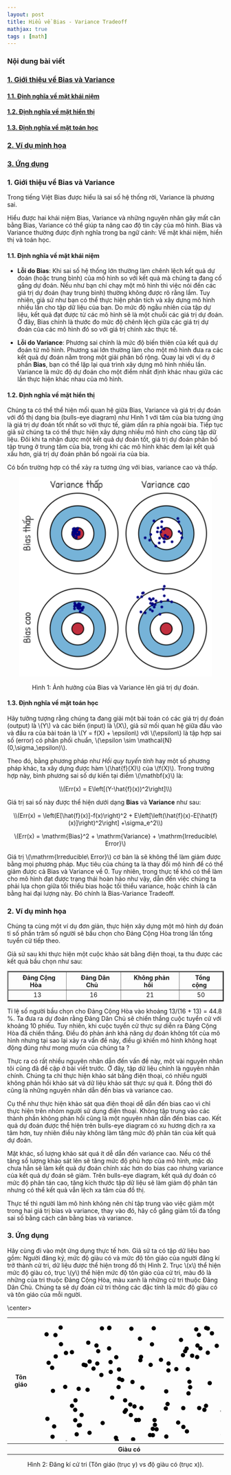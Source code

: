 ```yaml
---
layout: post
title: Hiểu về Bias - Variance Tradeoff
mathjax: true
tags : [math]
---
```


### Nội dung bài viết
<!-- TOC -->
### <a href="#-gioi-thieu-ve-bias-variance"> 1. Giới thiệu về Bias và Variance</a> 
#### <a href="#-dinh-nghia-ve-khai-niem"> 1.1. Định nghĩa về mặt khái niệm</a>
#### <a href="#-dinh-nghia-ve-hien-thi"> 1.2. Định nghĩa về mặt hiển thị</a>
#### <a href="#-dinh-nghia-ve-toan-hoc"> 1.3. Định nghĩa về mặt toán học</a>
### <a href="#-vi-du-minh-hoa"> 2. Ví dụ minh họa</a>
### <a href="#-ung-dung"> 3. Ứng dụng</a> 
<!-- End TOC -->

<a name="-gioi-thieu-ve-bias-variance"></a>

### 1. Giới thiệu về Bias và Variance

Trong tiếng Việt Bias được hiểu là sai số hệ thống rời, Variance là phương sai.

Hiểu được hai khái niệm Bias, Variance và những nguyên nhân gây mất cân bằng Bias, Variance có thể giúp ta nâng cao độ tin cậy của mô 
hình. Bias và Variance thường được định nghĩa trong ba ngữ cảnh: Về mặt khái niệm, hiển thị và toán học.

<a name="-dinh-nghia-ve-khai-niem"></a>

#### 1.1. Định nghĩa về mặt khái niệm

  * __Lỗi do Bias__: Khi sai số hệ thống lớn thường làm chênh lệch kết quả dự đoán (hoặc trung bình) của mô hình so với kết quả mà chúng ta đang cố gắng dự đoán. Nếu như bạn chỉ chạy một mô hình thì việc nói đến các giá trị dự đoán (hay trung bình) thường không được rõ rằng lắm. Tuy nhiên, giả sử như bạn có thể thực hiện phân tích và xây dựng mô hình nhiều lần cho tập dữ liệu của bạn. Do mức độ ngẫu nhiên của  tập dự liệu, kết quả đạt được từ các mô hình sẽ là một chuỗi các giá trị dự đoán. Ở đây, Bias chính là thước đo mức độ chênh lệch giữa các giá trị dự đoán của các mô hình đó so với giá trị chính xác thực tế.
  
  * __Lỗi do Variance__: Phương sai chính là mức độ biến thiên của kết quả dự đoán từ mô hình. Phương sai lớn thường làm cho một mô hình đưa ra các kết quả dự đoán nằm trong một giải phân bố rộng. Quay lại với ví dụ ở phần __Bias__, bạn có thể lặp lại quá trình xây dựng mô hình nhiều lần. Variance là mức độ dự đoán cho một điểm nhất định khác nhau giữa các lần thực hiện khác nhau của mô hình.

<a name="-dinh-nghia-ve-hien-thi"></a>

#### 1.2. Định nghĩa về mặt hiển thị

Chúng ta có thể thể hiện mối quan hệ giữa Bias, Variance và giá trị dự đoán với đồ thị dạng bia (bulls-eye diagram) như Hình 1 với tâm của bia tương ứng là giá trị dự đoán tốt nhất so với thực tế, giảm dần ra phía ngoài bia. Tiếp tục giả sử chúng ta có thể thực hiện xây dựng nhiều mô hình cho cùng tập dữ liệu. Đôi khi ta nhận được một kết quả dự đoán tốt, giá trị dự đoán phân bố tập trung ở trung tâm của bia, trong khi các mô hình khác đem lại kết quả xấu hơn, giá trị dự đoán phân bố ngoài rìa của bia.

Có bốn trường hợp có thể xảy ra tương ứng với bias, variance cao và thấp.

<center><img src="/img/bias_variance/bulls-eye.png" alt="img" style="width: 450px;"/></center>
<center><p>Hình 1: Ảnh hưởng của Bias và Variance lên giá trị dự đoán.</p></center>

<!-- <div style="text-align:center" markdown="1"> -->
<!--   <img src="/img/bias_variance/bulls-eye.png" alt="img" style="width: 450px;"/> -->
<!--   <div class="caption"> -->
<!--     Hình 1: Ảnh hưởng của Bias và Variance lên giá trị dự đoán. -->
<!--  </div> -->
<!-- </div> -->

<a name="-dinh-nghia-ve-toan-hoc"></a>

#### 1.3. Định nghĩa về mặt toán học

Hãy tưởng tượng rằng chúng ta đang giải một bài toán có các giá trị dự đoán (output) là \\(Y\\) và các biến (input) là \\(X\\), giả sử mối quan hệ giữa đầu vào và đầu ra của bài toán là \\(Y = f(X) + \epsilon\\) với \\(\epsilon\\) là tập hợp sai số (error) có phân phối chuẩn, \\(\epsilon \sim \mathcal{N}(0,\sigma_\epsilon)\\).

Theo đó, bằng phương pháp như _Hồi quy tuyến tính_ hay một số phương pháp khác, ta xây dựng được hàm \\(\hat{f}(X)\\) của \\(f(X)\\). Trong trường hợp này, bình phương sai số dự kiến tại điểm \\(\mathbf{x}\\) là:

<div style="text-align:center" markdown="1">
\\(Err(x) = E\left[(Y-\hat{f}(x))^2\right]\\)
</div>

Giá trị sai số này được thể hiện dưới dạng __Bias__ và __Variance__ như sau:

<div style="text-align:center" markdown="1">
\\(Err(x) = \left(E[\hat{f}(x)]-f(x)\right)^2 + E\left[\left(\hat{f}(x)-E[\hat{f}(x)]\right)^2\right] +\sigma_e^2\\)

\\(Err(x) = \mathrm{Bias}^2 + \mathrm{Variance} + \mathrm{Irreducible\ Error}\\)
</div>

Giá trị \\(\mathrm{Irreducible\ Error}\\) cơ bản là sẽ không thể làm giảm được bằng mọi phương pháp. Mục tiêu của chúng ta là thay đổi mô hình để có thể giảm được cả Bias và Variance về 0. Tuy nhiên, trong thực tế khó có thể làm cho mô hình đạt được trạng thái hoàn hảo như vậy, dẫn đến việc chúng ta phải lựa chọn giữa tối thiểu bias hoặc tối thiểu variance, hoặc chính là cân bằng hai đại lượng này. Đó chính là Bias-Variance Tradeoff.

<a name="-vi-du-minh-hoa">

### 2. Ví dụ minh họa

Chúng ta cùng một ví dụ đơn giản, thực hiện xây dựng một mô hình dự đoán tỉ số phần trăm số người sẽ bầu chọn cho Đảng Cộng Hòa trong lần tổng tuyển cử tiếp theo.

Giả sử sau khi thực hiện một cuộc khảo sát bằng điện thoại, ta thu được các kết quả bầu chọn như sau:

<div style="text-align:center">
<table align="center" border="2">
<thead>
<tr>
<th>&nbsp;&nbsp;Đảng Cộng Hòa&nbsp;&nbsp;</th>
<th>&nbsp;&nbsp;Đảng Dân Chủ&nbsp;&nbsp;</th>
<th>&nbsp;&nbsp;Không phản hồi&nbsp;&nbsp;</th>
<th>&nbsp;&nbsp;Tổng cộng&nbsp;&nbsp;</th>
</tr>
</thead>
<tbody>
<tr>
<td>13</td>
<td>16</td>
<td>21</td>
<td>50</td>
</tr>
</tbody>
</table>
</div>

Tỉ lệ số người bầu chọn cho Đảng Cộng Hòa vào khoảng 13/(16 + 13) = 44.8 %. Ta đưa ra dự đoán rằng Đảng Dân Chủ sẽ chiến thắng cuộc tuyển cử với khoảng 10 phiếu. Tuy nhiên, khi cuộc tuyển cử thực sự diễn ra Đảng Cộng Hòa đã chiến thắng. Điều đó phản ánh khả năng dự đoán không tốt của mô hình nhưng tại sao lại xảy ra vấn đề này, điều gì khiến mô hình không hoạt động đúng như mong muốn của chúng ta ?

Thực ra có rất nhiều nguyên nhân dẫn đến vấn đề này, một vài nguyên nhân tôi cũng đã đề cập ở bài viết trước. Ở đây, tập dữ liệu chính là nguyên nhân chính. Chúng ta chỉ thực hiện khảo sát bằng điện thoại, có nhiều người không phản hồi khảo sát và dữ liệu khảo sát thực sự quá ít. Đồng thời đó cũng là những nguyên nhân dẫn đến bias và variance cao.

Cụ thể như thực hiện khảo sát qua điện thoại dễ dẫn đến bias cao vì chỉ thực hiện trên nhóm người sử dụng điện thoại. Không tập trung vào các thành phần không phản hồi cũng là một nguyên nhân dẫn đến bias cao. Kết quả dự đoán được thể hiện trên bulls-eye diagram có xu hương dịch ra xa tâm hơn, tuy nhiên điều này không làm tăng mức độ phân tán của kết quả dự đoán.

Mặt khác, số lượng khảo sát quá ít dễ dẫn đến variance cao. Nếu có thể tăng số lượng khảo sát lên sẽ tăng mức độ phù hợp của mô hình, mặc dù chưa hẳn sẽ làm kết quả dự đoán chính xác hơn do bias cao nhưng variance của kết quả dự đoán sẽ giảm. Trên bulls-eye diagram, kết quả dự đoán có mức độ phân tán cao, tăng kích thước tập dữ liệu sẽ làm giảm độ phân tán nhưng có thể kết quả vẫn lệch xa tâm của đồ thị.

Thực tế thì người làm mô hình không nên chỉ tập trung vào việc giảm một trong hai giá trị bias và variance, thay vào đó, hãy cố gắng giảm tối đa tổng sai số bằng cách cân bằng bias và variance.

<a name="-ung-dung">

### 3. Ứng dụng

Hãy cùng đi vào một ứng dụng thực tế hơn. Giả sử ta có tập dữ liệu bao gồm: Người đăng ký, mức độ giàu có và mức độ tôn giáo của người đăng kí trở thành cử tri, dữ liệu được thể hiện trong đồ thị Hình 2. Trục \\(x\\) thể hiện mức độ giàu có, trục \\(y\\) thể hiện mức độ tôn giáo của cử tri, màu đỏ là những của tri thuộc Đảng Cộng Hòa, màu xanh là những cử tri thuộc Đảng Dân Chủ. Chúng ta sẽ dự đoán cử tri thông các đặc tính là mức độ giàu có và tôn giáo của mỗi người.

<div class="content-node image"><div class="image-content">    
    <table class="snug" align="center">
        <tbody>
        	<tr>
        		<th class="r90">Tôn giáo</th>
        		<td>
        			<div id="chart_rawdata_knn" class="knn_chart">
        				<svg width="600" height="400" class="RdBu">
        					<circle r="5" class="q0-9" transform="translate(492.1939697265625,199.24085998535156)"></circle>
        					<circle r="5" class="q0-9" transform="translate(41.277313232421875,38.01535415649414)"></circle>
        					<circle r="5" class="q8-9" transform="translate(463.0407409667969,236.74703979492188)"></circle>
        					<circle r="5" class="q8-9" transform="translate(338.7109375,207.85240173339844)"></circle>
        					<circle r="5" class="q8-9" transform="translate(61.01599884033203,331.3340148925781)"></circle>
        					<circle r="5" class="q8-9" transform="translate(63.94195556640625,158.50253295898438)"></circle>
        					<circle r="5" class="q8-9" transform="translate(184.0235137939453,283.739013671875)"></circle>
        					<circle r="5" class="q8-9" transform="translate(199.14537048339844,327.7568359375)"></circle>
        					<circle r="5" class="q8-9" transform="translate(496.7530517578125,374.82012939453125)"></circle>
        					<circle r="5" class="q0-9" transform="translate(479.40472412109375,251.28416442871094)"></circle>
        					<circle r="5" class="q8-9" transform="translate(46.534584045410156,371.33074951171875)"></circle>
        					<circle r="5" class="q0-9" transform="translate(53.27717208862305,20.52057647705078)"></circle>
        					<circle r="5" class="q0-9" transform="translate(235.30166625976562,235.4990692138672)"></circle>
        					<circle r="5" class="q0-9" transform="translate(117.60407257080078,55.628902435302734)"></circle>
        					<circle r="5" class="q0-9" transform="translate(392.0682373046875,21.42414093017578)"></circle>
        					<circle r="5" class="q8-9" transform="translate(90.65819549560547,268.73529052734375)"></circle>
        					<circle r="5" class="q0-9" transform="translate(403.6700134277344,304.0859069824219)"></circle>
        					<circle r="5" class="q8-9" transform="translate(34.500770568847656,274.3841247558594)"></circle>
        					<circle r="5" class="q8-9" transform="translate(87.38031005859375,354.0915832519531)"></circle>
        					<circle r="5" class="q0-9" transform="translate(544.7617797851562,93.47618865966797)"></circle>
        					<circle r="5" class="q0-9" transform="translate(182.7562713623047,89.41451263427734)"></circle>
        					<circle r="5" class="q8-9" transform="translate(483.5508728027344,298.5349426269531)"></circle>
        					<circle r="5" class="q0-9" transform="translate(453.55120849609375,24.839033126831055)"></circle>
        					<circle r="5" class="q8-9" transform="translate(326.82147216796875,241.4149169921875)"></circle>
        					<circle r="5" class="q8-9" transform="translate(229.1647491455078,235.63323974609375)"></circle>
        					<circle r="5" class="q0-9" transform="translate(343.154541015625,75.55409240722656)"></circle>
        					<circle r="5" class="q0-9" transform="translate(79.63373565673828,77.7381362915039)"></circle>
        					<circle r="5" class="q8-9" transform="translate(299.98248291015625,365.9923095703125)"></circle>
        					<circle r="5" class="q0-9" transform="translate(371.7185363769531,62.3734130859375)"></circle>
        					<circle r="5" class="q0-9" transform="translate(542.741943359375,106.87908935546875)"></circle>
        					<circle r="5" class="q8-9" transform="translate(63.34486389160156,342.9246826171875)"></circle>
        					<circle r="5" class="q0-9" transform="translate(203.39825439453125,189.7144317626953)"></circle>
        					<circle r="5" class="q8-9" transform="translate(241.31497192382812,207.5205841064453)"></circle>
        					<circle r="5" class="q8-9" transform="translate(222.06427001953125,280.3869934082031)"></circle>
        					<circle r="5" class="q8-9" transform="translate(299.4081726074219,368.1298828125)"></circle>
        					<circle r="5" class="q8-9" transform="translate(299.2140197753906,274.07659912109375)"></circle>
        					<circle r="5" class="q0-9" transform="translate(490.3083190917969,81.23583984375)"></circle>
        					<circle r="5" class="q8-9" transform="translate(430.3426513671875,214.74851989746094)"></circle>
        					<circle r="5" class="q8-9" transform="translate(349.3872375488281,117.28694152832031)"></circle>
        					<circle r="5" class="q8-9" transform="translate(175.8174285888672,353.39892578125)"></circle>
        					<circle r="5" class="q0-9" transform="translate(570.575927734375,35.584983825683594)"></circle>
        					<circle r="5" class="q0-9" transform="translate(533.6995239257812,280.29742431640625)"></circle>
        					<circle r="5" class="q0-9" transform="translate(460.73095703125,128.9247589111328)"></circle>
        					<circle r="5" class="q8-9" transform="translate(98.0711441040039,247.55484008789062)"></circle>
        					<circle r="5" class="q8-9" transform="translate(286.7738952636719,95.5040512084961)"></circle>
        					<circle r="5" class="q0-9" transform="translate(41.88449478149414,87.62808227539062)"></circle>
        					<circle r="5" class="q8-9" transform="translate(463.1479797363281,174.11895751953125)"></circle>
        					<circle r="5" class="q8-9" transform="translate(445.68035888671875,323.7693176269531)"></circle>
        					<circle r="5" class="q8-9" transform="translate(460.5453186035156,233.65042114257812)"></circle>
        					<circle r="5" class="q0-9" transform="translate(138.59002685546875,104.2143783569336)"></circle>
        					<circle r="5" class="q0-9" transform="translate(238.8720245361328,96.55712127685547)"></circle>
        					<circle r="5" class="q0-9" transform="translate(546.7451171875,44.48590087890625)"></circle>
        					<circle r="5" class="q0-9" transform="translate(188.1507568359375,158.98707580566406)"></circle>
        					<circle r="5" class="q0-9" transform="translate(465.7481384277344,173.49327087402344)"></circle>
        					<circle r="5" class="q0-9" transform="translate(528.0020751953125,172.5897979736328)"></circle>
        					<circle r="5" class="q0-9" transform="translate(457.9385070800781,139.91033935546875)"></circle>
        					<circle r="5" class="q8-9" transform="translate(354.7146301269531,159.19662475585938)"></circle>
        					<circle r="5" class="q8-9" transform="translate(391.6455383300781,202.49876403808594)"></circle>
        					<circle r="5" class="q8-9" transform="translate(443.2760009765625,373.2785949707031)"></circle>
        					<circle r="5" class="q8-9" transform="translate(87.19535827636719,211.9920654296875)"></circle>
        					<circle r="5" class="q8-9" transform="translate(302.1697082519531,198.36839294433594)"></circle>
        					<circle r="5" class="q8-9" transform="translate(217.9697265625,23.31383514404297)"></circle>
        					<circle r="5" class="q0-9" transform="translate(395.8767395019531,22.722166061401367)"></circle>
        					<circle r="5" class="q8-9" transform="translate(471.37933349609375,221.81716918945312)"></circle>
        					<circle r="5" class="q0-9" transform="translate(456.6429138183594,150.89186096191406)"></circle>
        					<circle r="5" class="q8-9" transform="translate(281.1766052246094,363.0153503417969)"></circle>
        					<circle r="5" class="q0-9" transform="translate(129.83004760742188,115.98701477050781)"></circle>
        					<circle r="5" class="q8-9" transform="translate(248.09552001953125,310.2545471191406)"></circle>
        					<circle r="5" class="q8-9" transform="translate(267.7306213378906,256.0012512207031)"></circle>
        					<circle r="5" class="q8-9" transform="translate(503.8079528808594,307.702880859375)"></circle>
        					<circle r="5" class="q0-9" transform="translate(359.4011535644531,85.88597869873047)"></circle>
        					<circle r="5" class="q8-9" transform="translate(66.51846313476562,288.3641052246094)"></circle>
        					<circle r="5" class="q0-9" transform="translate(505.07562255859375,187.4217987060547)"></circle>
        					<circle r="5" class="q8-9" transform="translate(25.364213943481445,102.55750274658203)"></circle>
        					<circle r="5" class="q8-9" transform="translate(526.5156860351562,320.646240234375)"></circle>
        					<circle r="5" class="q0-9" transform="translate(169.91429138183594,123.78865051269531)"></circle>
        					<circle r="5" class="q0-9" transform="translate(333.4569091796875,49.331241607666016)"></circle>
        					<circle r="5" class="q0-9" transform="translate(106.98843383789062,107.00733947753906)"></circle>
        					<circle r="5" class="q8-9" transform="translate(468.4338684082031,264.2528381347656)"></circle>
        					<circle r="5" class="q8-9" transform="translate(102.01782989501953,223.71153259277344)"></circle>
        					<circle r="5" class="q8-9" transform="translate(484.446044921875,240.8489227294922)"></circle>
        					<circle r="5" class="q8-9" transform="translate(87.84510040283203,189.85060119628906)"></circle>
        					<circle r="5" class="q8-9" transform="translate(496.26214599609375,312.71136474609375)"></circle>
        					<circle r="5" class="q8-9" transform="translate(400.3122253417969,149.65794372558594)"></circle>
        					<circle r="5" class="q0-9" transform="translate(115.96427154541016,165.25311279296875)"></circle>
        					<circle r="5" class="q8-9" transform="translate(35.45072937011719,167.74996948242188)"></circle>
        					<circle r="5" class="q8-9" transform="translate(262.7864990234375,107.24049377441406)"></circle>
        					<circle r="5" class="q0-9" transform="translate(148.0567626953125,130.81072998046875)"></circle>
        					<circle r="5" class="q0-9" transform="translate(483.81048583984375,255.5757598876953)"></circle>
        					<circle r="5" class="q0-9" transform="translate(528.1555786132812,70.51458740234375)"></circle>
        					<circle r="5" class="q8-9" transform="translate(237.88682556152344,46.45689010620117)"></circle>
        					<circle r="5" class="q8-9" transform="translate(396.8204650878906,372.3489685058594)"></circle>
        					<circle r="5" class="q0-9" transform="translate(22.547168731689453,232.76669311523438)"></circle>
        					<circle r="5" class="q0-9" transform="translate(555.05615234375,125.5079116821289)"></circle>
        					<circle r="5" class="q0-9" transform="translate(570.7529907226562,62.965824127197266)"></circle>
        					<circle r="5" class="q0-9" transform="translate(556.2977905273438,351.1795349121094)"></circle>
        					<circle r="5" class="q8-9" transform="translate(220.56419372558594,147.11245727539062)"></circle>
        					<circle r="5" class="q0-9" transform="translate(475.1058044433594,86.54938507080078)"></circle>
        					<circle r="5" class="q8-9" transform="translate(293.83984375,373.2276306152344)"></circle>
        					<circle r="5" class="q8-9" transform="translate(338.9353332519531,251.5997772216797)"></circle>
        					<circle r="5" class="q8-9" transform="translate(276.5592041015625,257.11260986328125)"></circle>
        					<circle r="5" class="q8-9" transform="translate(389.1197204589844,288.9963073730469)"></circle>
        					<circle r="5" class="q8-9" transform="translate(149.27972412109375,303.0163269042969)"></circle>
        					<circle r="5" class="q8-9" transform="translate(559.0577392578125,364.5559997558594)"></circle>
        					<circle r="5" class="q8-9" transform="translate(331.72119140625,296.37628173828125)"></circle>
        					<circle r="5" class="q0-9" transform="translate(95.77204895019531,247.94696044921875)"></circle>
        					<circle r="5" class="q8-9" transform="translate(41.61444091796875,372.7494812011719)"></circle>
        					<circle r="5" class="q0-9" transform="translate(441.72735595703125,86.87793731689453)"></circle>
        					<circle r="5" class="q0-9" transform="translate(140.7775421142578,75.46820068359375)"></circle>
        					<circle r="5" class="q8-9" transform="translate(182.0389862060547,276.8058166503906)"></circle>
        					<circle r="5" class="q0-9" transform="translate(202.5406036376953,216.5498809814453)"></circle>
        					<circle r="5" class="q8-9" transform="translate(299.04315185546875,168.8763885498047)"></circle>
        					<circle r="5" class="q0-9" transform="translate(529.181396484375,297.0206604003906)"></circle>
        					<circle r="5" class="q8-9" transform="translate(139.98130798339844,377.7989807128906)"></circle>
        					<circle r="5" class="q8-9" transform="translate(111.42061614990234,108.31428527832031)"></circle>
        					<circle r="5" class="q8-9" transform="translate(151.09185791015625,242.54393005371094)"></circle>
        					<circle r="5" class="q0-9" transform="translate(368.9268798828125,24.75046157836914)"></circle>
        					<circle r="5" class="q0-9" transform="translate(536.3154296875,252.55616760253906)"></circle>
        					<circle r="5" class="q8-9" transform="translate(452.62371826171875,256.2213439941406)"></circle>
        					<circle r="5" class="q0-9" transform="translate(225.11679077148438,203.98851013183594)"></circle>
        					<circle r="5" class="q8-9" transform="translate(182.08050537109375,325.4248962402344)"></circle>
        					<circle r="5" class="q8-9" transform="translate(353.0858459472656,146.5047149658203)"></circle>
        					<circle r="5" class="q0-9" transform="translate(434.111572265625,326.67401123046875)"></circle>
        					<circle r="5" class="q8-9" transform="translate(434.906494140625,187.9200897216797)"></circle>
        					<circle r="5" class="q0-9" transform="translate(380.0408020019531,324.248779296875)"></circle>
        					<circle r="5" class="q8-9" transform="translate(299.91339111328125,339.29681396484375)"></circle>
        					<circle r="5" class="q0-9" transform="translate(575.4949951171875,239.56126403808594)"></circle>
        					<circle r="5" class="q8-9" transform="translate(354.6059265136719,352.96917724609375)"></circle>
        					<circle r="5" class="q8-9" transform="translate(248.9258270263672,296.1717224121094)"></circle>
        					<circle r="5" class="q8-9" transform="translate(465.7021179199219,313.189453125)"></circle>
        					<circle r="5" class="q0-9" transform="translate(166.57713317871094,21.030960083007812)"></circle>
        					<circle r="5" class="q0-9" transform="translate(95.28401947021484,162.99789428710938)"></circle>
        					<circle r="5" class="q0-9" transform="translate(173.1535186767578,183.5015411376953)"></circle>
        					<circle r="5" class="q0-9" transform="translate(120.80987548828125,99.61750030517578)"></circle>
        					<circle r="5" class="q0-9" transform="translate(33.54658889770508,114.09160614013672)"></circle>
        					<circle r="5" class="q8-9" transform="translate(430.86700439453125,269.39971923828125)"></circle>
        					<circle r="5" class="q0-9" transform="translate(215.43499755859375,199.58534240722656)"></circle>
        					<circle r="5" class="q8-9" transform="translate(473.8622741699219,228.45526123046875)"></circle>
        					<circle r="5" class="q8-9" transform="translate(331.2964172363281,355.81427001953125)"></circle>
        					<circle r="5" class="q8-9" transform="translate(298.1474304199219,208.82431030273438)"></circle>
        					<circle r="5" class="q0-9" transform="translate(566.571533203125,236.34466552734375)"></circle>
        					<circle r="5" class="q0-9" transform="translate(346.45867919921875,69.40186309814453)"></circle>
        					<circle r="5" class="q0-9" transform="translate(189.14517211914062,117.88835144042969)"></circle>
        					<circle r="5" class="q0-9" transform="translate(166.14617919921875,69.12361145019531)"></circle>
        					<circle r="5" class="q0-9" transform="translate(497.62506103515625,84.65994262695312)"></circle>
        					<circle r="5" class="q0-9" transform="translate(375.1168518066406,37.54997634887695)"></circle>
        					<circle r="5" class="q8-9" transform="translate(140.68917846679688,358.8636169433594)"></circle>
        					<circle r="5" class="q8-9" transform="translate(347.2258605957031,261.93585205078125)"></circle>
        					<circle r="5" class="q0-9" transform="translate(169.5237274169922,100.87321472167969)"></circle>
        					<circle r="5" class="q0-9" transform="translate(395.77569580078125,79.0986328125)"></circle>
        					<circle r="5" class="q0-9" transform="translate(378.5339050292969,68.93370056152344)"></circle>
        					<circle r="5" class="q8-9" transform="translate(136.6710662841797,62.36529541015625)"></circle>
        					<circle r="5" class="q0-9" transform="translate(445.03387451171875,33.4532585144043)"></circle>
        					<circle r="5" class="q0-9" transform="translate(465.58831787109375,200.67352294921875)"></circle>
        					<circle r="5" class="q8-9" transform="translate(271.95452880859375,235.83436584472656)"></circle>
        					<circle r="5" class="q8-9" transform="translate(267.9061279296875,270.6490783691406)"></circle>
        					<circle r="5" class="q8-9" transform="translate(24.31011390686035,310.4570617675781)"></circle>
        					<circle r="5" class="q8-9" transform="translate(272.7624816894531,246.74542236328125)"></circle>
        					<circle r="5" class="q0-9" transform="translate(370.9999694824219,89.14434814453125)"></circle>
        					<circle r="5" class="q8-9" transform="translate(375.7814636230469,207.64511108398438)"></circle>
        					<circle r="5" class="q8-9" transform="translate(281.4026794433594,290.4798889160156)"></circle>
        					<circle r="5" class="q0-9" transform="translate(54.108299255371094,59.19814682006836)"></circle>
        					<circle r="5" class="q8-9" transform="translate(387.88092041015625,211.8555145263672)"></circle>
        					<circle r="5" class="q8-9" transform="translate(350.8575744628906,173.6025848388672)"></circle>
        					<circle r="5" class="q0-9" transform="translate(502.1966247558594,265.15411376953125)"></circle>
        					<circle r="5" class="q8-9" transform="translate(87.32137298583984,236.05125427246094)"></circle>
        					<circle r="5" class="q0-9" transform="translate(405.4254455566406,33.89897918701172)"></circle>
        					<circle r="5" class="q0-9" transform="translate(322.5069580078125,117.27385711669922)"></circle>
        					<circle r="5" class="q0-9" transform="translate(568.90234375,289.54400634765625)"></circle>
        					<circle r="5" class="q0-9" transform="translate(499.20172119140625,75.82920837402344)"></circle>
        					<circle r="5" class="q0-9" transform="translate(265.84857177734375,59.455989837646484)"></circle>
        					<circle r="5" class="q8-9" transform="translate(123.64678955078125,360.34051513671875)"></circle>
        					<circle r="5" class="q0-9" transform="translate(166.49551391601562,21.817346572875977)"></circle>
        					<circle r="5" class="q8-9" transform="translate(378.2764892578125,356.90350341796875)"></circle>
        					<circle r="5" class="q0-9" transform="translate(216.76722717285156,223.9311981201172)"></circle>
        					<circle r="5" class="q0-9" transform="translate(337.97467041015625,84.76957702636719)"></circle>
        					<circle r="5" class="q0-9" transform="translate(243.56332397460938,160.54934692382812)"></circle>
        					<circle r="5" class="q8-9" transform="translate(120.55567932128906,265.2567138671875)"></circle>
        					<circle r="5" class="q0-9" transform="translate(65.74116516113281,79.61673736572266)"></circle>
        					<circle r="5" class="q0-9" transform="translate(459.7825012207031,118.3598861694336)"></circle>
        					<circle r="5" class="q0-9" transform="translate(189.94607543945312,140.02113342285156)"></circle>
        					<circle r="5" class="q8-9" transform="translate(304.4588928222656,104.10541534423828)"></circle>
        					<circle r="5" class="q0-9" transform="translate(261.3569030761719,270.5807800292969)"></circle>
        					<circle r="5" class="q8-9" transform="translate(279.62353515625,360.4432067871094)"></circle>
        					<circle r="5" class="q0-9" transform="translate(240.43460083007812,88.80514526367188)"></circle>
        					<circle r="5" class="q0-9" transform="translate(149.41082763671875,22.48920249938965)"></circle>
        					<circle r="5" class="q0-9" transform="translate(523.6578979492188,34.55793380737305)"></circle>
        					<circle r="5" class="q0-9" transform="translate(474.19281005859375,109.02759552001953)"></circle>
        					<circle r="5" class="q0-9" transform="translate(205.18589782714844,212.4634246826172)"></circle>
        					<circle r="5" class="q0-9" transform="translate(416.6171569824219,62.990596771240234)"></circle>
        					<circle r="5" class="q8-9" transform="translate(38.19607925415039,250.56129455566406)"></circle>
        					<circle r="5" class="q0-9" transform="translate(304.1872253417969,120.23667907714844)"></circle>
        					<circle r="5" class="q0-9" transform="translate(493.12664794921875,148.14089965820312)"></circle>
        					<circle r="5" class="q0-9" transform="translate(26.939172744750977,321.69110107421875)"></circle>
        					<circle r="5" class="q8-9" transform="translate(20.564626693725586,36.26818084716797)"></circle>
        					<circle r="5" class="q8-9" transform="translate(79.79217529296875,202.5304718017578)"></circle>
        					<circle r="5" class="q0-9" transform="translate(508.4207458496094,60.40113067626953)"></circle>
        					<circle r="5" class="q0-9" transform="translate(576.4546508789062,233.82789611816406)"></circle>
        					<circle r="5" class="q0-9" transform="translate(196.57908630371094,142.49337768554688)"></circle>
        					<circle r="5" class="q8-9" transform="translate(270.008544921875,22.246728897094727)"></circle>
        				</svg>
    				</div>
				</td>
			</tr>
        	<tr>
        		<th></th>
			\center><th>Giàu có</th></center>
        	</tr>
    	</tbody>
	</table>  
</div>
	<center><div class="caption">Hình 2: Đăng kí cử tri (Tôn giáo (trục y) vs độ giàu có (trục x)).</div></center>
</div>






